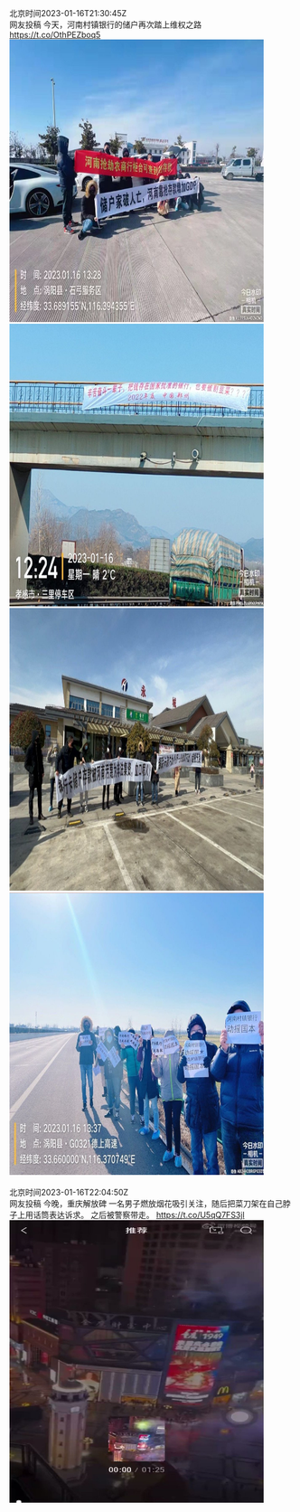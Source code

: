 北京时间2023-01-16T21:30:45Z<br>网友投稿
今天，河南村镇银行的储户再次踏上维权之路 https://t.co/OthPEZboq5<br><img src='/temp/image/2023/y-Month-1/1614978464997847044_0.jpg' width='450' height='500'><img src='/temp/image/2023/y-Month-1/1614978464997847044_1.jpg' width='450' height='500'><img src='/temp/image/2023/y-Month-1/1614978464997847044_2.jpg' width='450' height='500'><img src='/temp/image/2023/y-Month-1/1614978464997847044_3.jpg' width='450' height='500'><br><br>北京时间2023-01-16T22:04:50Z<br>网友投稿 今晚，重庆解放碑
一名男子燃放烟花吸引关注，随后把菜刀架在自己脖子上用话筒表达诉求。
之后被警察带走。 https://t.co/U5qQ7FS3jl<br><img src='/temp/video/2023/y-Month-1/j-Day-16/whyyoutouzhele/1614987043947352064_0.jpg' width='450' height='500'><br><br>